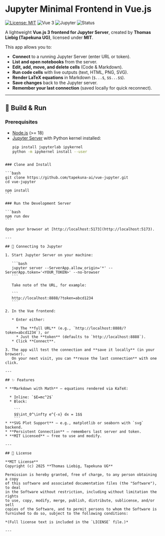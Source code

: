 # Jupyter Minimal Frontend in Vue.js

[![License: MIT](https://img.shields.io/badge/License-MIT-green.svg)](LICENSE)
![Vue 3](https://img.shields.io/badge/Vue-3.x-brightgreen.svg)
![Jupyter](https://img.shields.io/badge/Jupyter-Server-orange.svg)
![Status](https://img.shields.io/badge/Status-Experimental-blue.svg)

A lightweight **Vue.js 3 frontend for Jupyter Server**, created by **Thomas Liebig (Tapekuna UG)**, licensed under **MIT**.

This app allows you to:

- **Connect** to a running Jupyter Server (enter URL or token).
- **List and open notebooks** from the server.
- **Edit, add, move, and delete cells** (Code & Markdown).
- **Run code cells** with live outputs (text, HTML, PNG, SVG).
- **Render LaTeX equations** in Markdown (`$...$`, `$$...$$`).
- **Save changes** back to the Jupyter server.
- **Remember your last connection** (saved locally for quick reconnect).

---

## 🚀 Build & Run

### Prerequisites

- [Node.js](https://nodejs.org) (>= 18)
- [Jupyter Server](https://jupyter.org/) with Python kernel installed:
  ```bash
  pip install jupyterlab ipykernel
  python -m ipykernel install --user
  ```

````

### Clone and Install

```bash
git clone https://github.com/tapekuna-ai/vue-jupyter.git
cd vue-jupyter

npm install
```

### Run the Development Server

```bash
npm run dev
```

Open your browser at [http://localhost:5173](http://localhost:5173).

---

## 🔗 Connecting to Jupyter

1. Start Jupyter Server on your machine:

   ```bash
   jupyter server --ServerApp.allow_origin='*' --ServerApp.token='<YOUR_TOKEN>' --no-browser
   ```

   Take note of the URL, for example:

   ```
   http://localhost:8888/?token=abcd1234
   ```

2. In the Vue frontend:

   * Enter either:

     * The **full URL** (e.g., `http://localhost:8888/?token=abcd1234`), or
     * Just the **token** (defaults to `http://localhost:8888`).
   * Click **Connect**.

3. The app will test the connection and **save it locally** (in your browser).
   On your next visit, you can **reuse the last connection** with one click.

---

## ✨ Features

* **Markdown with Math** – equations rendered via KaTeX:

  * Inline: `$E=mc^2$`
  * Block:

    ```
    $$\int_0^\infty e^{-x} dx = 1$$
    ```
* **SVG Plot Support** – e.g., matplotlib or seaborn with `svg` backend.
* **Persistent Connection** – remembers last server and token.
* **MIT Licensed** – free to use and modify.

---

## 📝 License

**MIT License**
Copyright (c) 2025 **Thomas Liebig, Tapekuna UG**

Permission is hereby granted, free of charge, to any person obtaining a copy
of this software and associated documentation files (the "Software"), to deal
in the Software without restriction, including without limitation the rights
to use, copy, modify, merge, publish, distribute, sublicense, and/or sell
copies of the Software, and to permit persons to whom the Software is
furnished to do so, subject to the following conditions:

*(Full license text is included in the `LICENSE` file.)*

---

````
